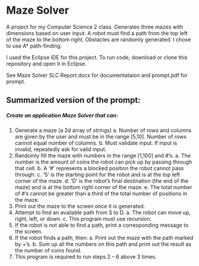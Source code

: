 # Maze Solver
A project for my Computer Science 2 class. Generates three mazes with dimensions based on user input. A robot must find a path from the top left of the maze to the bottom right. Obstacles are randomly generated. I chose to use A* path-finding.

I used the Eclipse IDE for this project. To run code, download or clone this repository and open it in Eclipse. 

See Maze Solver SLC Report.docx for documentataion and prompt.pdf for prompt. 

## Summarized version of the prompt:

##### Create an application Maze Solver that can:
  1)	Generate a maze (a 2d array of strings) 
    a.	Number of rows and columns are given by the user and must be in the range [5,10]. Number of rows cannot equal number of columns.
    b.	Must validate input. If input is invalid, repeatedly ask for valid input.
  2)	Randomly fill the maze with numbers in the range [1,100] and #’s. 
    a.	The number is the amount of coins the robot can pick up by passing through that cell.
    b.	A ‘#’ represents a blocked position the robot cannot pass through.
    c.	‘S’ is the starting point for the robot and is at the top left corner of the maze.
    d.	‘D’ is the robot’s final destination (the end of the maze) and is at the bottom right corner of the maze.
    e.	The total number of #’s cannot be greater than a third of the total number of positions in the maze.
  3)	Print out the maze to the screen once it is generated.
  4)	Attempt to find an available path from S to D.
    a.	The robot can move up, right, left, or down.
    c.	This program must use recursion.
  5)	If the robot is not able to find a path, print a corresponding message to the screen.
  6)	If the robot finds a path, then:
    a.	Print out the maze with the path marked by +’s.
    b.	Sum up all the numbers on this path and print out the result as the number of coins found.
  7)	This program is required to run steps 2 – 6 above 3 times.
